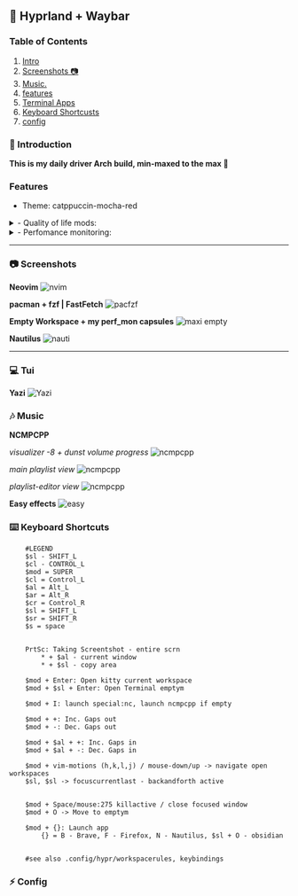 ## 🌌 Hyprland + Waybar

### Table of Contents
1. [Intro](#introduction)
2. [Screenshots 📷](#Screenshots)
4. [Music.](#Music)
3. [features](#Features)
4. [Terminal Apps](#Tui)
4. [Keyboard Shortcusts](#Keyboard-Shortcuts)
5. [config](#Config)

### 📝 Introduction
**This is my daily driver Arch build, min-maxed to the max 👻**

### Features 
- Theme: catppuccin-mocha-red

<details>
    <summary>- Quality of life mods:</summary>
    - Adjust gaps_in and gaps_out on the fly.(see [Keyboard Shortcuts](#keyboard-shortcuts))
        - Indicators for current volume sink eg, speaker, earphones, easysink
        - Systemwide Volume progressbar with current sink icon
        - Per app (mpd, spotify etc) Volume + progressbar with waybar mpris interaction.
</details>

<details>
    <summary>- Perfomance monitoring:</summary>
    - custom waybar capsules(click to open drawer):
        - Gpu (amd)
          - gpu frequency mhz
          - gpu % use
          - gpu fan rpm
          - gpu temp
          - CPU
          - temp, frequency, %use
    - memory % use and disk % free + temp
          - network(up/down speed) + weather (wttr.in)
</details>

***
### 📷 Screenshots
**Neovim**
![nvim](.darth/git_screenshots/v.png)

**pacman + fzf | FastFetch**
![pacfzf](.darth/git_screenshots/pacf_fast.png)

**Empty Workspace + my perf_mon capsules**
![maxi empty](https://github.com/darth-malu/Hypr./raw/hyprmax/.darth/git_screenshots/maxi_empty.png)

**Nautilus**
![nauti](.darth/git_screenshots/nautilus.png)

***
### 💻 Tui
**Yazi**
![Yazi](.darth/git_screenshots/yazi.png)

### 🎶 Music
**NCMPCPP**

*visualizer -8 + dunst volume progress*
![ncmpcpp](.darth/git_screenshots/volume_nc.png)

*main playlist view*
![ncmpcpp](.darth/git_screenshots/ncmpcpp.png)

*playlist-editor view*
![ncmpcpp](.darth/git_screenshots/ncmpcpp_1.png)

**Easy effects**
![easy](.darth/git_screenshots/easy.png)


### ⌨️  Keyboard Shortcuts
```
    #LEGEND
    $sl - SHIFT_L
    $cl - CONTROL_L
    $mod = SUPER
    $cl = Control_L
    $al = Alt_L
    $ar = Alt_R
    $cr = Control_R
    $sl = SHIFT_L
    $sr = SHIFT_R
    $s = space


    PrtSc: Taking Screentshot - entire scrn
        * + $al - current window
        * + $sl - copy area

    $mod + Enter: Open kitty current workspace
    $mod + $sl + Enter: Open Terminal emptym

    $mod + I: launch special:nc, launch ncmpcpp if empty

    $mod + +: Inc. Gaps out
    $mod + -: Dec. Gaps out

    $mod + $al + +: Inc. Gaps in
    $mod + $al + -: Dec. Gaps in

    $mod + vim-motions (h,k,l,j) / mouse-down/up -> navigate open workspaces
    $sl, $sl -> focuscurrentlast - backandforth active


    $mod + Space/mouse:275 killactive / close focused window
    $mod + O -> Move to emptym

    $mod + {}: Launch app 
        {} = B - Brave, F - Firefox, N - Nautilus, $sl + O - obsidian


    #see also .config/hypr/workspacerules, keybindings

```
### ⚡ Config



